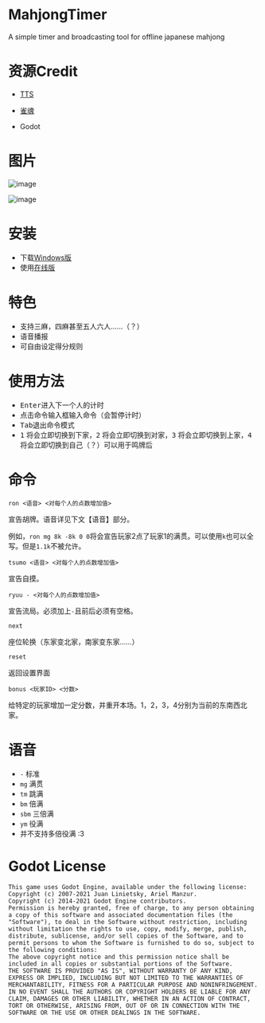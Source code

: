 # MahjongTimer
A simple timer and broadcasting tool for offline japanese mahjong

# 资源Credit
- [TTS](https://ttsmp3.com/text-to-speech/Japanese/)

- [雀魂](https://www.maj-soul.com)

- Godot

# 图片
![image](https://user-images.githubusercontent.com/34835642/144620916-741ab4a5-2c27-4447-9f05-3b944b2e3cda.png)

![image](https://user-images.githubusercontent.com/34835642/144620978-ccda5659-bffc-4ca2-a762-2e75d85259fa.png)

# 安装
- 下载[Windows版](https://github.com/XiaoGeNintendo/MahjongTimer/releases)
- 使用[在线版](https://xiaogenintendo.github.io/MahjongTimer/)


# 特色
- 支持三麻，四麻甚至五人六人……（？）
- 语音播报
- 可自由设定得分规则

# 使用方法
- <kbd>Enter</kbd>进入下一个人的计时
- 点击命令输入框输入命令（会暂停计时）
- <kbd>Tab</kbd>退出命令模式
- <kbd>1</kbd> 将会立即切换到下家，<kbd>2</kbd> 将会立即切换到对家，<kbd>3</kbd> 将会立即切换到上家，<kbd>4</kbd> 将会立即切换到自己（？）可以用于鸣牌后

# 命令
```
ron <语音> <对每个人的点数增加值>
```
宣告胡牌。语音详见下文【语音】部分。

例如，`ron mg 8k -8k 0 0`将会宣告玩家2点了玩家1的满贯。可以使用`k`也可以全写。但是`1.1k`不被允许。

```
tsumo <语音> <对每个人的点数增加值>
```
宣告自摸。

```
ryuu - <对每个人的点数增加值>
```
宣告流局。必须加上` - `且前后必须有空格。

```
next
```
座位轮换（东家变北家，南家变东家……）

```
reset
```
返回设置界面

```
bonus <玩家ID> <分数>
```
给特定的玩家增加一定分数，并重开本场。1，2，3，4分别为当前的东南西北家。

# 语音
- `-` 标准
- `mg` 满贯
- `tm` 跳满
- `bm` 倍满
- `sbm` 三倍满
- `ym` 役满
- 并不支持多倍役满 :3

# Godot License
```
This game uses Godot Engine, available under the following license:
Copyright (c) 2007-2021 Juan Linietsky, Ariel Manzur.
Copyright (c) 2014-2021 Godot Engine contributors.
Permission is hereby granted, free of charge, to any person obtaining a copy of this software and associated documentation files (the "Software"), to deal in the Software without restriction, including without limitation the rights to use, copy, modify, merge, publish, distribute, sublicense, and/or sell copies of the Software, and to permit persons to whom the Software is furnished to do so, subject to the following conditions:
The above copyright notice and this permission notice shall be included in all copies or substantial portions of the Software.
THE SOFTWARE IS PROVIDED "AS IS", WITHOUT WARRANTY OF ANY KIND, EXPRESS OR IMPLIED, INCLUDING BUT NOT LIMITED TO THE WARRANTIES OF MERCHANTABILITY, FITNESS FOR A PARTICULAR PURPOSE AND NONINFRINGEMENT. IN NO EVENT SHALL THE AUTHORS OR COPYRIGHT HOLDERS BE LIABLE FOR ANY CLAIM, DAMAGES OR OTHER LIABILITY, WHETHER IN AN ACTION OF CONTRACT, TORT OR OTHERWISE, ARISING FROM, OUT OF OR IN CONNECTION WITH THE SOFTWARE OR THE USE OR OTHER DEALINGS IN THE SOFTWARE.
```
